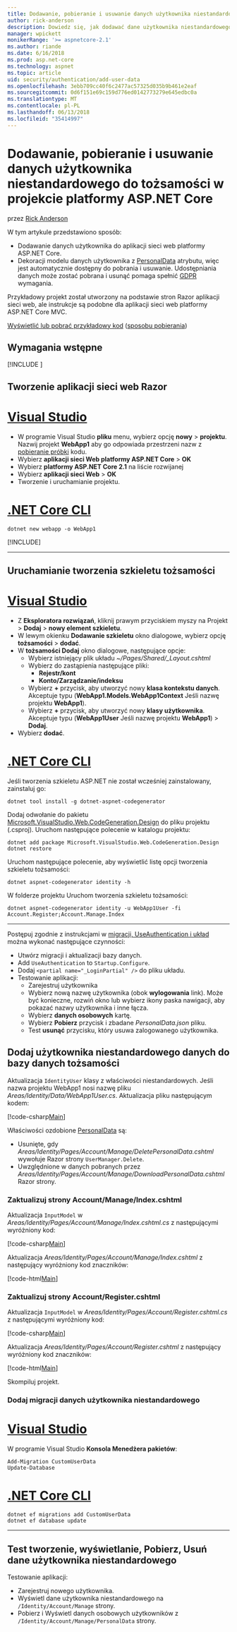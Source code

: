 ```yaml
---
title: Dodawanie, pobieranie i usuwanie danych użytkownika niestandardowego do tożsamości w projekcie platformy ASP.NET Core
author: rick-anderson
description: Dowiedz się, jak dodawać dane użytkownika niestandardowego do tożsamości w projekcie platformy ASP.NET Core. Usuń dane na GDPR.
manager: wpickett
monikerRange: '>= aspnetcore-2.1'
ms.author: riande
ms.date: 6/16/2018
ms.prod: asp.net-core
ms.technology: aspnet
ms.topic: article
uid: security/authentication/add-user-data
ms.openlocfilehash: 3ebb709cc40f6c2477ac57325d035b9b461e2eaf
ms.sourcegitcommit: 0d6f151e69c159d776ed0142773279e645edbc0a
ms.translationtype: MT
ms.contentlocale: pl-PL
ms.lasthandoff: 06/13/2018
ms.locfileid: "35414997"
---
```

# <a name="add-download-and-delete-custom-user-data-to-identity-in-an-aspnet-core-project"></a>Dodawanie, pobieranie i usuwanie danych użytkownika niestandardowego do tożsamości w projekcie platformy ASP.NET Core

przez [Rick Anderson](https://twitter.com/RickAndMSFT)

W tym artykule przedstawiono sposób:

* Dodawanie danych użytkownika do aplikacji sieci web platformy ASP.NET Core.
* Dekoracji modelu danych użytkownika z [PersonalData](/dotnet/api/microsoft.aspnetcore.identity.personaldataattribute?view=aspnetcore-2.1) atrybutu, więc jest automatycznie dostępny do pobrania i usuwanie. Udostępniania danych może zostać pobrana i usunąć pomaga spełnić [GDPR](xref:security/gdpr) wymagania.

Przykładowy projekt został utworzony na podstawie stron Razor aplikacji sieci web, ale instrukcje są podobne dla aplikacji sieci web platformy ASP.NET Core MVC.

[Wyświetlić lub pobrać przykładowy kod](https://github.com/aspnet/Docs/tree/live/aspnetcore/security/authentication/add-user-data/sample) ([sposobu pobierania](xref:tutorials/index#how-to-download-a-sample))

## <a name="prerequisites"></a>Wymagania wstępne

[!INCLUDE [](~/includes/2.1-SDK.md)]

## <a name="create-a-razor-web-app"></a>Tworzenie aplikacji sieci web Razor

# <a name="visual-studiotabvisual-studio"></a>[Visual Studio](#tab/visual-studio)

* W programie Visual Studio **pliku** menu, wybierz opcję **nowy** > **projektu**. Nazwij projekt **WebApp1** aby go odpowiada przestrzeni nazw z [pobieranie próbki](https://github.com/aspnet/Docs/tree/live/aspnetcore/security/authentication/add-user-data/sample) kodu.
* Wybierz **aplikacji sieci Web platformy ASP.NET Core** > **OK**
* Wybierz **platformy ASP.NET Core 2.1** na liście rozwijanej
* Wybierz **aplikacji sieci Web**  > **OK**
* Tworzenie i uruchamianie projektu.

# <a name="net-core-clitabnetcore-cli"></a>[.NET Core CLI](#tab/netcore-cli)

```cli
dotnet new webapp -o WebApp1
```

[!INCLUDE[](~/includes/webapp-alias-notice.md)]

---

## <a name="run-the-identity-scaffolder"></a>Uruchamianie tworzenia szkieletu tożsamości

# <a name="visual-studiotabvisual-studio"></a>[Visual Studio](#tab/visual-studio)

* Z **Eksploratora rozwiązań**, kliknij prawym przyciskiem myszy na Projekt > **Dodaj** > **nowy element szkieletu**.
* W lewym okienku **Dodawanie szkieletu** okno dialogowe, wybierz opcję **tożsamości** > **dodać**.
* W **tożsamości Dodaj** okno dialogowe, następujące opcje:
  * Wybierz istniejący plik układu *~/Pages/Shared/_Layout.cshtml*
  * Wybierz do zastąpienia następujące pliki:
    * **Rejestr/kont**
    * **Konto/Zarządzanie/indeksu**
  * Wybierz **+** przycisk, aby utworzyć nowy **klasa kontekstu danych**. Akceptuje typu (**WebApp1.Models.WebApp1Context** Jeśli nazwę projektu **WebApp1**).
  * Wybierz **+** przycisk, aby utworzyć nowy **klasy użytkownika**. Akceptuje typu (**WebApp1User** Jeśli nazwę projektu **WebApp1**) > **Dodaj**.
* Wybierz **dodać**.

# <a name="net-core-clitabnetcore-cli"></a>[.NET Core CLI](#tab/netcore-cli)

Jeśli tworzenia szkieletu ASP.NET nie został wcześniej zainstalowany, zainstaluj go:

```cli
dotnet tool install -g dotnet-aspnet-codegenerator
```

Dodaj odwołanie do pakietu [Microsoft.VisualStudio.Web.CodeGeneration.Design](https://www.nuget.org/packages/Microsoft.VisualStudio.Web.CodeGeneration.Design/) do pliku projektu (.csproj). Uruchom następujące polecenie w katalogu projektu:

```cli
dotnet add package Microsoft.VisualStudio.Web.CodeGeneration.Design
dotnet restore
```

Uruchom następujące polecenie, aby wyświetlić listę opcji tworzenia szkieletu tożsamości:

```cli
dotnet aspnet-codegenerator identity -h
```

W folderze projektu Uruchom tworzenia szkieletu tożsamości:

```cli
dotnet aspnet-codegenerator identity -u WebApp1User -fi Account.Register;Account.Manage.Index
```

-------------

Postępuj zgodnie z instrukcjami w [migracji, UseAuthentication i układ](xref:security/authentication/scaffold-identity#efm) można wykonać następujące czynności:

* Utwórz migracji i aktualizacji bazy danych.
* Add `UseAuthentication` to `Startup.Configure`.
* Dodaj `<partial name="_LoginPartial" />` do pliku układu.
* Testowanie aplikacji:
  * Zarejestruj użytkownika
  * Wybierz nową nazwę użytkownika (obok **wylogowania** link). Może być konieczne, rozwiń okno lub wybierz ikony paska nawigacji, aby pokazać nazwy użytkownika i inne łącza.
  * Wybierz **danych osobowych** kartę.
  * Wybierz **Pobierz** przycisk i zbadane *PersonalData.json* pliku.
  * Test **usunąć** przycisku, który usuwa zalogowanego użytkownika.

## <a name="add-custom-user-data-to-the-identity-db"></a>Dodaj użytkownika niestandardowego danych do bazy danych tożsamości

Aktualizacja `IdentityUser` klasy z właściwości niestandardowych. Jeśli nazwa projektu WebApp1 nosi nazwę pliku *Areas/Identity/Data/WebApp1User.cs*. Aktualizacja pliku następującym kodem:

[!code-csharp[Main](add-user-data/sample/Areas/Identity/Data/WebApp1User.cs)]

Właściwości ozdobione [PersonalData](/dotnet/api/microsoft.aspnetcore.identity.personaldataattribute?view=aspnetcore-2.1) są:

* Usunięte, gdy *Areas/Identity/Pages/Account/Manage/DeletePersonalData.cshtml* wywołuje Razor strony `UserManager.Delete`.
* Uwzględnione w danych pobranych przez *Areas/Identity/Pages/Account/Manage/DownloadPersonalData.cshtml* Razor strony.

### <a name="update-the-accountmanageindexcshtml-page"></a>Zaktualizuj strony Account/Manage/Index.cshtml

Aktualizacja `InputModel` w *Areas/Identity/Pages/Account/Manage/Index.cshtml.cs* z następującymi wyróżniony kod:

[!code-csharp[Main](add-user-data/sample/Areas/Identity/Pages/Account/Manage/Index.cshtml.cs?name=snippet&highlight=28-36,63-64,87-95,120)]

Aktualizacja *Areas/Identity/Pages/Account/Manage/Index.cshtml* z następujący wyróżniony kod znaczników:

[!code-html[Main](add-user-data/sample/Areas/Identity/Pages/Account/Manage/Index.cshtml?highlight=34-41)]

### <a name="update-the-accountregistercshtml-page"></a>Zaktualizuj strony Account/Register.cshtml

Aktualizacja `InputModel` w *Areas/Identity/Pages/Account/Register.cshtml.cs* z następującymi wyróżniony kod:

[!code-csharp[Main](add-user-data/sample/Areas/Identity/Pages/Account/Register.cshtml.cs?name=snippet&highlight=8-16,43,44)]

Aktualizacja *Areas/Identity/Pages/Account/Register.cshtml* z następujący wyróżniony kod znaczników:

[!code-html[Main](add-user-data/sample/Areas/Identity/Pages/Account/Register.cshtml?highlight=16-25)]

Skompiluj projekt.

### <a name="add-a-migration-for-the-custom-user-data"></a>Dodaj migracji danych użytkownika niestandardowego

# <a name="visual-studiotabvisual-studio"></a>[Visual Studio](#tab/visual-studio)

W programie Visual Studio **Konsola Menedżera pakietów**:

```PMC
Add-Migration CustomUserData
Update-Database
```

# <a name="net-core-clitabnetcore-cli"></a>[.NET Core CLI](#tab/netcore-cli)

```cli
dotnet ef migrations add CustomUserData
dotnet ef database update
```

------

## <a name="test-create-view-download-delete-custom-user-data"></a>Test tworzenie, wyświetlanie, Pobierz, Usuń dane użytkownika niestandardowego

Testowanie aplikacji:

* Zarejestruj nowego użytkownika.
* Wyświetl dane użytkownika niestandardowego na `/Identity/Account/Manage` strony.
* Pobierz i Wyświetl danych osobowych użytkowników z `/Identity/Account/Manage/PersonalData` strony.
